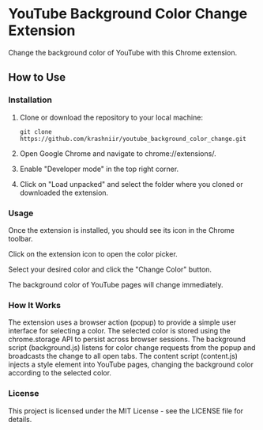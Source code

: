 # YouTube Background Color Change Extension

Change the background color of YouTube with this Chrome extension.

## How to Use

### Installation

1. Clone or download the repository to your local machine:

   ```
   git clone https://github.com/krashniir/youtube_background_color_change.git
   ```
   
2. Open Google Chrome and navigate to chrome://extensions/.

3. Enable "Developer mode" in the top right corner.

4. Click on "Load unpacked" and select the folder where you cloned or downloaded the extension.

### Usage

Once the extension is installed, you should see its icon in the Chrome toolbar.

Click on the extension icon to open the color picker.

Select your desired color and click the "Change Color" button.

The background color of YouTube pages will change immediately.

### How It Works

The extension uses a browser action (popup) to provide a simple user interface for selecting a color.
The selected color is stored using the chrome.storage API to persist across browser sessions.
The background script (background.js) listens for color change requests from the popup and broadcasts the change to all open tabs.
The content script (content.js) injects a style element into YouTube pages, changing the background color according to the selected color.

### License

This project is licensed under the MIT License - see the LICENSE file for details.
